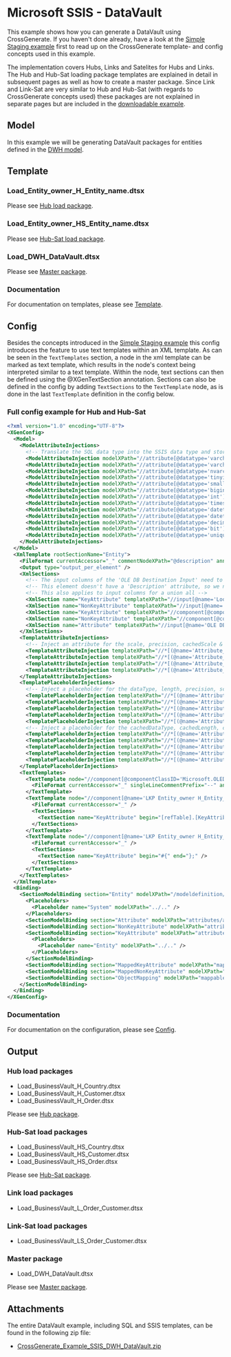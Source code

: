 # Microsoft SSIS - DataVault

This example shows how you can generate a DataVault using CrossGenerate. If you haven't done already, have a look at the [Simple Staging example](../Simple_staging) first to read up on the CrossGenerate template- and config concepts used in this example.

The implementation covers Hubs, Links and Satelites for Hubs and Links. The Hub and Hub-Sat loading package templates are explained in detail in subsequent pages as well as how to create a master package. Since Link and Link-Sat are very similar to Hub and Hub-Sat (with regards to CrossGenerate concepts used) these packages are not explained in separate pages but are included in the [downloadable example](#attachments).


## Model
In this example we will be generating DataVault packages for entities defined in the [DWH model](../../Model/DWH_model).


## Template

### Load_Entity_owner_H_Entity_name.dtsx

Please see [Hub load package](Hub_package).

### Load_Entity_owner_HS_Entity_name.dtsx

Please see [Hub-Sat load package](HubSat_package).

### Load_DWH_DataVault.dtsx

Please see [Master package](Master_package).

### Documentation
For documentation on templates, please see [Template](../../../Template).


## Config

Besides the concepts introduced in the [Simple Staging example](../Simple_staging) this config introduces the feature to use text templates within an XML template.
As can be seen in the `TextTemplates` section, a node in the xml template can be marked as text template, which results in the node's context being interpreted similar to a text template. Within the node, text sections can then be defined using the @XGenTextSection annotation. Sections can also be defined in the config by adding `TextSections` to the `TextTemplate` node, as is done in the last `TextTemplate` definition in the config below.


### Full config example for Hub and Hub-Sat
``` xml
<?xml version="1.0" encoding="UTF-8"?>
<XGenConfig>
  <Model>    
    <ModelAttributeInjections>
      <!-- Translate the SQL data type into the SSIS data type and store it in the 'etldatatype' attribute on the attribute elements in the model. -->
      <ModelAttributeInjection modelXPath="//attribute[@datatype='varchar']" targetAttribute="etldatatype" targetValue="str"/>
      <ModelAttributeInjection modelXPath="//attribute[@datatype='varchar']" targetAttribute="codePage" targetValue="1252"/>
      <ModelAttributeInjection modelXPath="//attribute[@datatype='nvarchar']" targetAttribute="etldatatype" targetValue="wstr"/>
      <ModelAttributeInjection modelXPath="//attribute[@datatype='tinyint']" targetAttribute="etldatatype" targetValue="i2"/>
      <ModelAttributeInjection modelXPath="//attribute[@datatype='smallint']" targetAttribute="etldatatype" targetValue="i2"/>
      <ModelAttributeInjection modelXPath="//attribute[@datatype='bigint']" targetAttribute="etldatatype" targetValue="i8"/>
      <ModelAttributeInjection modelXPath="//attribute[@datatype='int']" targetAttribute="etldatatype" targetValue="i4"/>
      <ModelAttributeInjection modelXPath="//attribute[@datatype='timestamp']" targetAttribute="etldatatype" targetValue="bytes"/>
      <ModelAttributeInjection modelXPath="//attribute[@datatype='datetime']" targetAttribute="etldatatype" targetValue="dbTimeStamp"/>
      <ModelAttributeInjection modelXPath="//attribute[@datatype='datetime2']" targetAttribute="etldatatype" targetValue="dbTimeStamp"/>
      <ModelAttributeInjection modelXPath="//attribute[@datatype='decimal']" targetAttribute="etldatatype" targetValue="numeric"/>
      <ModelAttributeInjection modelXPath="//attribute[@datatype='bit']" targetAttribute="etldatatype" targetValue="bool"/>
      <ModelAttributeInjection modelXPath="//attribute[@datatype='uniqueidentifier']" targetAttribute="etldatatype" targetValue="guid"/>
    </ModelAttributeInjections>
  </Model>
  <XmlTemplate rootSectionName="Entity">
    <FileFormat currentAccessor="_" commentNodeXPath="@description" annotationPrefix="@XGen" annotationArgsPrefix="(" annotationArgsSuffix=")" />
    <Output type="output_per_element" />
    <XmlSections>
      <!-- The input columns of the 'OLE DB Destination Input' need to be repeated for every attribute. -->
      <!-- This element doesn't have a 'Description' attribute, so we need to create this section in this config file. -->
      <!-- This also applies to input columns for a union all -->
      <XmlSection name="KeyAttribute" templateXPath="//input[@name='Lookup Input']/inputColumns/inputColumn[@cachedName='KeyAttribute_name']"/>
      <XmlSection name="NonKeyAttribute" templateXPath="//input[@name='Lookup Input']/inputColumns/inputColumn[@cachedName='NonKeyAttribute_name']"/>
      <XmlSection name="KeyAttribute" templateXPath="//component[@componentClassID='Microsoft.UnionAll']/inputs/input/inputColumns/inputColumn[@cachedName='KeyAttribute_name']"/>
      <XmlSection name="NonKeyAttribute" templateXPath="//component[@componentClassID='Microsoft.UnionAll']/inputs/input/inputColumns/inputColumn[@cachedName='NonKeyAttribute_name']"/>
      <XmlSection name="Attribute" templateXPath="//input[@name='OLE DB Destination Input']/inputColumns/inputColumn[@cachedName='Attribute_name']"/>
    </XmlSections>
    <TemplateAttributeInjections>
      <!-- Inject an attribute for the scale, precision, cachedScale & cachedPrecision on elements where the name is 'KeyAttribute_name'. -->
      <TemplateAttributeInjection templateXPath="//*[(@name='Attribute_name' or @cachedName='Attribute_name' or @name='KeyAttribute_name' or @cachedName='KeyAttribute_name' or @name='NonKeyAttribute_name' or @cachedName='NonKeyAttribute_name')]" attributeName="scale" attributeValue=""/>
      <TemplateAttributeInjection templateXPath="//*[(@name='Attribute_name' or @cachedName='Attribute_name' or @name='KeyAttribute_name' or @cachedName='KeyAttribute_name' or @name='NonKeyAttribute_name' or @cachedName='NonKeyAttribute_name')]" attributeName="precision" attributeValue=""/>
      <TemplateAttributeInjection templateXPath="//*[(@name='Attribute_name' or @cachedName='Attribute_name' or @name='KeyAttribute_name' or @cachedName='KeyAttribute_name' or @name='NonKeyAttribute_name' or @cachedName='NonKeyAttribute_name')]" attributeName="cachedScale" attributeValue=""/>
      <TemplateAttributeInjection templateXPath="//*[(@name='Attribute_name' or @cachedName='Attribute_name' or @name='KeyAttribute_name' or @cachedName='KeyAttribute_name' or @name='NonKeyAttribute_name' or @cachedName='NonKeyAttribute_name')]" attributeName="cachedPrecision" attributeValue=""/>
    </TemplateAttributeInjections>
    <TemplatePlaceholderInjections>
      <!-- Inject a placeholder for the dataType, length, precision, scale, codePage attributes for the columns. -->
      <TemplatePlaceholderInjection templateXPath="//*[(@name='Attribute_name' or @cachedName='Attribute_name' or @name='KeyAttribute_name' or @cachedName='KeyAttribute_name' or @name='NonKeyAttribute_name' or @cachedName='NonKeyAttribute_name')]/@dataType"  modelNode="etldatatype" scope="current" />
      <TemplatePlaceholderInjection templateXPath="//*[(@name='Attribute_name' or @cachedName='Attribute_name' or @name='KeyAttribute_name' or @cachedName='KeyAttribute_name' or @name='NonKeyAttribute_name' or @cachedName='NonKeyAttribute_name')]/@length"  modelNode="length" scope="current" />
      <TemplatePlaceholderInjection templateXPath="//*[(@name='Attribute_name' or @cachedName='Attribute_name' or @name='KeyAttribute_name' or @cachedName='KeyAttribute_name' or @name='NonKeyAttribute_name' or @cachedName='NonKeyAttribute_name')]/@precision"  modelNode="precision" scope="current" />
      <TemplatePlaceholderInjection templateXPath="//*[(@name='Attribute_name' or @cachedName='Attribute_name' or @name='KeyAttribute_name' or @cachedName='KeyAttribute_name' or @name='NonKeyAttribute_name' or @cachedName='NonKeyAttribute_name')]/@scale"  modelNode="scale" scope="current" />
      <TemplatePlaceholderInjection templateXPath="//*[(@name='Attribute_name' or @cachedName='Attribute_name' or @name='KeyAttribute_name' or @cachedName='KeyAttribute_name' or @name='NonKeyAttribute_name' or @cachedName='NonKeyAttribute_name')]/@codePage"  modelNode="codePage" scope="current" />
      <!-- Inject a placeholder for the cachedDataType, cachedLength, cachedPrecision, cachedScale, cachedCodePage attributes for the columns. -->
      <TemplatePlaceholderInjection templateXPath="//*[(@name='Attribute_name' or @cachedName='Attribute_name' or @name='KeyAttribute_name' or @cachedName='KeyAttribute_name' or @name='NonKeyAttribute_name' or @cachedName='NonKeyAttribute_name')]/@cachedDataType" modelNode="etldatatype" scope="current" />
      <TemplatePlaceholderInjection templateXPath="//*[(@name='Attribute_name' or @cachedName='Attribute_name' or @name='KeyAttribute_name' or @cachedName='KeyAttribute_name' or @name='NonKeyAttribute_name' or @cachedName='NonKeyAttribute_name')]/@cachedLength"  modelNode="length" scope="current" />
      <TemplatePlaceholderInjection templateXPath="//*[(@name='Attribute_name' or @cachedName='Attribute_name' or @name='KeyAttribute_name' or @cachedName='KeyAttribute_name' or @name='NonKeyAttribute_name' or @cachedName='NonKeyAttribute_name')]/@cachedPrecision"  modelNode="precision" scope="current" />
      <TemplatePlaceholderInjection templateXPath="//*[(@name='Attribute_name' or @cachedName='Attribute_name' or @name='KeyAttribute_name' or @cachedName='KeyAttribute_name' or @name='NonKeyAttribute_name' or @cachedName='NonKeyAttribute_name')]/@cachedScale"  modelNode="scale" scope="current" />
      <TemplatePlaceholderInjection templateXPath="//*[(@name='Attribute_name' or @cachedName='Attribute_name' or @name='KeyAttribute_name' or @cachedName='KeyAttribute_name' or @name='NonKeyAttribute_name' or @cachedName='NonKeyAttribute_name')]/@cachedCodepage"  modelNode="codePage" scope="current" />
    </TemplatePlaceholderInjections>
    <TextTemplates>
      <TextTemplate node="//component[@componentClassID='Microsoft.OLEDBSource']/properties/property[@name='SqlCommand']">
        <FileFormat currentAccessor="_" singleLineCommentPrefix="--" annotationPrefix="@XGen" annotationArgsPrefix="(" annotationArgsSuffix=")" />
      </TextTemplate>
      <TextTemplate node="//component[@name='LKP Entity_owner H_Entity_name']/properties/property[@name='SqlCommandParam']">
        <FileFormat currentAccessor="_" />
        <TextSections>
          <TextSection name="KeyAttribute" begin="[refTable].[KeyAttribute_name]" end="?" prefix="AND " />
        </TextSections>
      </TextTemplate>
      <TextTemplate node="//component[@name='LKP Entity_owner H_Entity_name']/properties/property[@name='ParameterMap']">
        <FileFormat currentAccessor="_" />
        <TextSections>
          <TextSection name="KeyAttribute" begin="#{" end="};" />
        </TextSections>
      </TextTemplate>
    </TextTemplates>
  </XmlTemplate>
  <Binding>
    <SectionModelBinding section="Entity" modelXPath="/modeldefinition/system/mappableObjects/entity" placeholderName="Entity">
      <Placeholders>
        <Placeholder name="System" modelXPath="../.." />
      </Placeholders>
      <SectionModelBinding section="Attribute" modelXPath="attributes/attribute" placeholderName="Attribute" />
      <SectionModelBinding section="NonKeyAttribute" modelXPath="attributes/attribute[not(boolean(@primary))]" placeholderName="NonKeyAttribute" />
      <SectionModelBinding section="KeyAttribute" modelXPath="attributes/attribute[boolean(@primary)]" placeholderName="KeyAttribute">
        <Placeholders>
          <Placeholder name="Entity" modelXPath="../.." />
        </Placeholders>
      </SectionModelBinding>
      <SectionModelBinding section="MappedKeyAttribute" modelXPath="mappableObjectMappings/mappableObjectMapping/attributeMappings/attributeMapping[boolean(@targetAttributePrimary)]" placeholderName="MappedKeyAttribute" />
      <SectionModelBinding section="MappedNonKeyAttribute" modelXPath="mappableObjectMappings/mappableObjectMapping/attributeMappings/attributeMapping[not(boolean(@targetAttributePrimary))]" placeholderName="MappedNonKeyAttribute" />
      <SectionModelBinding section="ObjectMapping" modelXPath="mappableObjectMappings/mappableObjectMapping" placeholderName="ObjectMapping" />
    </SectionModelBinding>
  </Binding>
</XGenConfig>
```

### Documentation
For documentation on the configuration, please see [Config](../../../Config).


## Output

### Hub load packages
- Load_BusinessVault_H_Country.dtsx
- Load_BusinessVault_H_Customer.dtsx
- Load_BusinessVault_H_Order.dtsx

Please see [Hub package](Hub_package#output).

### Hub-Sat load packages
- Load_BusinessVault_HS_Country.dtsx
- Load_BusinessVault_HS_Customer.dtsx
- Load_BusinessVault_HS_Order.dtsx

Please see [Hub-Sat package](HubSat_package#output).

### Link load packages
- Load_BusinessVault_L_Order_Customer.dtsx

### Link-Sat load packages
- Load_BusinessVault_LS_Order_Customer.dtsx

### Master package
- Load_DWH_DataVault.dtsx

Please see [Master package](Master_package#output).


## Attachments
The entire DataVault example, including SQL and SSIS templates, can be found in the following zip file:

- [CrossGenerate_Example_SSIS_DWH_DataVault.zip](CrossGenerate_Example_SSIS_DWH_DataVault.zip)